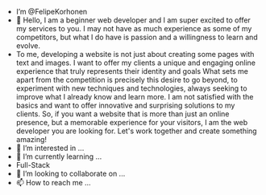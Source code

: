 - I’m @FelipeKorhonen
- 👋 Hello, I am a beginner web developer and I am super excited to offer my services to you. I may not have as much experience as some of my competitors, but what I do have is passion and a willingness to learn and evolve.
- To me, developing a website is not just about creating some pages with text and images. I want to offer my clients a unique and engaging online experience that truly represents their identity and goals
What sets me apart from the competition is precisely this desire to go beyond, to experiment with new techniques and technologies, always seeking to improve what I already know and learn more. I am not satisfied with the basics and want to offer innovative and surprising solutions to my clients.
So, if you want a website that is more than just an online presence, but a memorable experience for your visitors, I am the web developer you are looking for. Let's work together and create something amazing!
- 👀 I’m interested in ...
- 🌱 I’m currently learning ... 
- Full-Stack
- 💞️ I’m looking to collaborate on ...
- 📫 How to reach me ...

<!---
FelipeKorhonen/FelipeKorhonen is a ✨ special ✨ repository because its `README.md` (this file) appears on your GitHub profile.
You can click the Preview link to take a look at your changes.
--->
